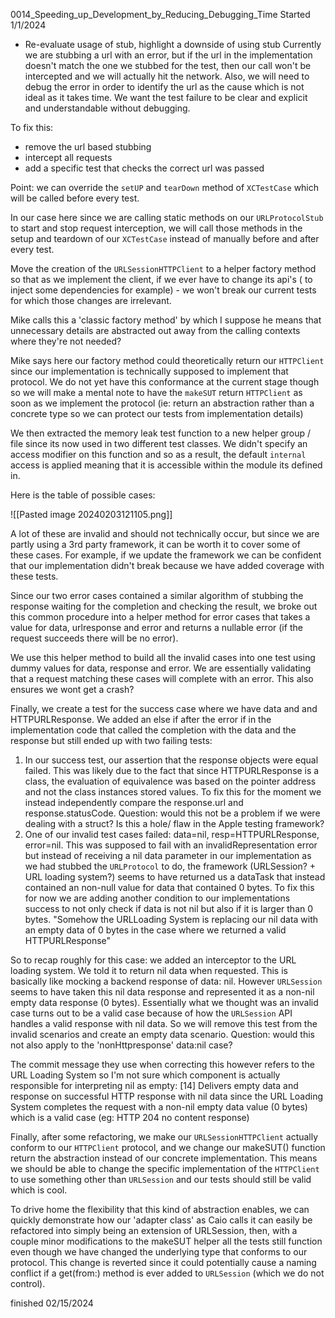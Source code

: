 0014_Speeding_up_Development_by_Reducing_Debugging_Time
Started 1/1/2024

- Re-evaluate usage of stub, highlight a downside of using stub
Currently we are stubbing a url with an error, but if the url in the implementation doesn't match the one we stubbed for the test, then our call won't be intercepted and we will actually hit the network. Also, we will need to debug the error in order to identify the url as the cause which is not ideal as it takes time. We want the test failure to be clear and explicit and understandable without debugging.

To fix this:
- remove the url based stubbing
- intercept all requests 
- add a specific test that checks the correct url was passed 

Point: we can override the `setUP` and `tearDown` method of `XCTestCase` which will be called before every test.

In our case here since we are calling static methods on our `URLProtocolStub` to start and stop request interception, we will call those methods in the setup and teardown of our `XCTestCase` instead of manually before and after every test.

Move the creation of the `URLSessionHTTPClient` to a helper factory method so that as we implement the client, if we ever have to change its api's ( to inject some dependencies for example) - we won't break our current tests for which those changes are irrelevant. 

Mike calls this a 'classic factory method' by which I suppose he means that unnecessary details are abstracted out away from the calling contexts where they're not needed?

Mike says here our factory method could theoretically return our `HTTPClient` since our implementation is technically supposed to implement that protocol. We do not yet have this conformance at the current stage though so we will make a mental note to have the `makeSUT` return `HTTPClient` as soon as we implement the protocol (ie: return an abstraction rather than a concrete type so we can protect our tests from implementation details)

We then extracted the memory leak test function to a new helper group / file since its now used in two different test classes. We didn't specify an access modifier on this function and so as a result, the default `internal` access is applied meaning that it is accessible within the module its defined in.

Here is the table of possible cases:

![[Pasted image 20240203121105.png]]

A lot of these are invalid and should not technically occur, but since we are partly using a 3rd party framework, it can be worth it to cover some of these cases. For example, if we update the framework we can be confident that our implementation didn't break because we have added coverage with these tests.

Since our two error cases contained a similar algorithm of stubbing the response waiting for the completion and checking the result, we broke out this common procedure into a helper method for error cases that takes a value for data, urlresponse and error and returns a nullable error (if the request succeeds there will be no error).

We use this helper method to build all the invalid cases into one test using dummy values for data, response and error. We are essentially validating that a request matching these cases will complete with an error. This also ensures we wont get a crash? 

Finally, we create a test for the success case where we have data and and HTTPURLResponse. We added an else if after the error if in the implementation code that called the completion with the data and the response but still ended up with two failing tests:
1) In our success test, our assertion that the response objects were equal failed. This was likely due to the fact that since HTTPURLResponse is a class, the evaluation of equivalence was based on the pointer address and not the class instances stored values. To fix this for the moment we instead independently compare the response.url and response.statusCode. Question: would this not be a problem if we were dealing with a struct? Is this a hole/ flaw in the Apple testing framework?
2) One of our invalid test cases failed: data=nil, resp=HTTPURLResponse, error=nil. This was supposed to fail with an invalidRepresentation error but instead of receiving a nil data parameter in our implementation as we had stubbed the `URLProtocol` to do, the framework (URLSession? + URL loading system?) seems to have returned us a dataTask that instead contained an non-null value for data that contained 0 bytes. To fix this for now we are adding another condition to our implementations success to not only check if data is not nil but also if it is larger than 0 bytes. "Somehow the URLLoading System is replacing our nil data with an empty data of 0 bytes in the case where we returned a valid HTTPURLResponse"

So to recap roughly for this case: we added an interceptor to the URL loading system. We told it to return nil data when requested. This is basically like mocking a backend response of data: nil. However `URLSession` seems to have taken this nil data response and represented it as a non-nil empty data response (0 bytes). Essentially what we thought was an invalid case turns out to be a valid case because of how the `URLSession` API handles a valid response with nil data. So we will remove this test from the invalid scenarios and create an empty data scenario. Question: would this not also apply to the 'nonHttpresponse' data:nil case?

The commit message they use when correcting this however refers to the URL Loading System so I'm not sure which component is actually responsible for interpreting nil as empty:
[14] Delivers empty data and response on successful HTTP response with nil data since the URL Loading System completes the request with a non-nil empty data value (0 bytes) which is a valid case (eg: HTTP 204 no content response)

Finally, after some refactoring, we make our `URLSessionHTTPClient` actually conform to our `HTTPClient` protocol, and we change our makeSUT() function return the abstraction instead of our concrete implementation. This means we should be able to change the specific implementation of the `HTTPClient` to use something other than `URLSession` and our tests should still be valid which is cool.

To drive home the flexibility that this kind of abstraction enables, we can quickly demonstrate how our 'adapter class' as Caio calls it can easily be refactored into simply being an extension of URLSession, then, with a couple minor modifications to the makeSUT helper all the tests still function even though we have changed the underlying type that conforms to our protocol. This change is reverted since it could potentially cause a naming conflict if a get(from:) method is ever added to `URLSession` (which we do not control). 

finished 02/15/2024



